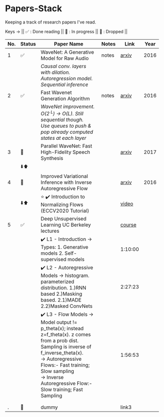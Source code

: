 # Papers-Stack
Keeping a track of research papers I've read.

Keys -> ||
:white_check_mark: : Done reading ||
:book: : In progress ||
:no_entry_sign: : Dropped ||


|No.| Status | Paper Name | Notes | Link | Year
|---| ---------------- | --------------- | --------------- | --- | --- |
|1| ✅ | WaveNet: A Generative Model for Raw Audio| notes |[arxiv](https://arxiv.org/abs/1609.03499) | 2016
| |                    | _Causal conv. layers with dilation. Autoregression model. Sequential inference_ | |
|2| ✅ | Fast Wavenet Generation Algorithm| notes |[arxiv](https://arxiv.org/abs/1611.09482) | 2016
| |                    | _WaveNet improvement. O(2<sup> L</sup>) -> O(L). Still sequential though. <br> Use queues to push & pop already computed states at each layer_ | |
|3| 📖 | Parallel WaveNet: Fast High-Fidelity Speech Synthesis | | [arxiv](https://arxiv.org/abs/1711.10433) | 2017
| | ⬇️⬆️ |  | |
|4|📕  | Improved Variational Inference with Inverse Autoregressive Flow || [arxiv](https://arxiv.org/abs/1606.04934) | 2016
| |⬇️⬆️| ⭐ ✔️ Introduction to Normalizing Flows (ECCV2020 Tutorial)| | [video](https://www.youtube.com/watch?v=u3vVyFVU_lI)|
|5| ✅ | Deep Unsupervised Learning UC Berkeley lectures | | [course](https://sites.google.com/view/berkeley-cs294-158-sp20/home) |
| |    | ✔️ L1 - Introduction -> Types: 1. Generative models 2. Self-supervised models| | 1:10:00 |
| |    | ✔️ L2 - Autoregressive Models -> histogram. parameterized distribution. 1.)RNN based 2.)Masking based. 2.1)MADE 2.2)Masked ConvNets | | 2:27:23 |
| |    | ✔️ L3 - Flow Models -> Model output != p_theta(x); instead z=f_theta(x). z comes from a prob dist. Sampling is inverse of f_inverse_theta(x). <br> -> Autoregressive Flows:- Fast training; Slow sampling <br> -> Inverse Autoregressive Flow:- Slow training; Fast Sampling  | | 1:56:53 |
| |     |  | |
| |     |  | |
|.| 🚫 | dummy | | link3 |
